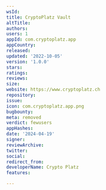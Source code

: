 ```yaml
---
wsId: 
title: CryptoPlatz Vault
altTitle: 
authors: 
users: 1
appId: com.cryptoplatz.app
appCountry: 
released: 
updated: '2022-10-05'
version: '1.0.0'
stars: 
ratings: 
reviews: 
size: 
website: https://www.cryptoplatz.ch
repository: 
issue: 
icon: com.cryptoplatz.app.png
bugbounty: 
meta: removed
verdict: fewusers
appHashes: 
date: '2024-04-19'
signer: 
reviewArchive: 
twitter: 
social: 
redirect_from: 
developerName: Crypto Platz
features: 

---
```



